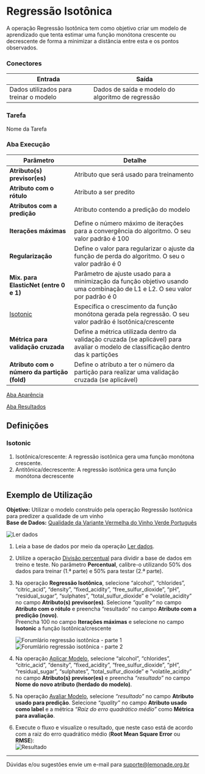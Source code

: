 # Regressão Isotônica

A operação Regressão Isotônica tem como objetivo criar um modelo de aprendizado que tenta estimar uma função monótona crescente ou decrescente de forma a minimizar a distância entre esta e os pontos observados.


### Conectores
| Entrada | Saída |
| --- | --- |
| Dados utilizados para treinar o modelo | Dados de saída e modelo do algoritmo de regressão |

### Tarefa
Nome da Tarefa

### Aba Execução
| Parâmetro | Detalhe |
| --- | --- |
| **Atributo(s) previsor(es)** | Atributo que será usado para treinamento |
| **Atributo com o rótulo** | Atributo a ser predito |
| **Atributos com a predição** | Atributo contendo a predição do modelo |
| **Iterações máximas** | Define o número máximo de iterações para a convergência do algoritmo. O seu valor padrão é 100 |
| **Regularização** | Define o valor para regularizar o ajuste da função de perda do algoritmo. O seu o valor padrão é 0 |
| **Mix. para ElasticNet (entre 0 e 1)** | Parâmetro de ajuste usado para a minimização da função objetivo usando uma combinação de L1 e L2. O seu valor por padrão é 0 |
| [Isotonic] | Especifica o crescimento da função monótona gerada pela regressão. O seu valor padrão é Isotônica/crescente |
| **Métrica para validação cruzada** | Define a métrica utilizada dentro da validação cruzada (se aplicável) para avaliar o modelo de classificação dentro das k partições |
| **Atributo com o número da partição (fold)** | Define o atributo a ter o número da partição para realizar uma validação cruzada (se aplicável) |

[Aba Aparência][1]

[Aba Resultados][2] 

## Definições
### Isotonic

1. Isotônica/crescente: A regressão isotônica gera uma função monótona crescente.
2. Antitônica/decrescente: A regressão isotônica gera uma função monótona decrescente



## Exemplo de Utilização
**Objetivo:** Utilizar o modelo construído pela operação Regressão Isotônica para predizer a qualidade de um vinho\
**Base de Dados:** [Qualidade da Variante Vermelha do Vinho Verde Português][8]

![Ler dados](/img/spark/aprendizado-de-maquina/regressao-isotonica/image4.png)

1. Leia a base de dados por meio da operação [Ler dados][4].

2. Utilize a operação [Divisão percentual][5] para dividir a base de dados em treino e teste. No parâmetro **Percentual**, calibre-o utilizando 50% dos dados para treinar (1.ª parte) e 50% para testar (2.ª parte).

3. Na operação **Regressão Isotônica**, selecione “alcohol”, “chlorides”, “citric_acid”, “density”, “fixed_acidity”, “free_sulfur_dioxide”, “pH”, “residual_sugar”, “sulphates”, “total_sulfur_dioxide” e “volatile_acidity” no campo **Atributo(s) previsor(es)**. Selecione *“quality”* no campo **Atributo com o rótulo** e preencha “resultado” no campo **Atributo com a predição (novo)**.\
Preencha 100 no campo **Iterações máximas** e selecione no campo **Isotonic** a função Isotônica/crescente

	![Forumlário regressão isotônica - parte 1](/img/spark/aprendizado-de-maquina/regressao-isotonica/image2.png)
	![Forumlário regressão isotônica - parte 2](/img/spark/aprendizado-de-maquina/regressao-isotonica/image3.png)

4. Na operação [Aplicar Modelo][6], selecione “alcohol”, “chlorides”, “citric_acid”, “density”, “fixed_acidity”, “free_sulfur_dioxide”, “pH”, “residual_sugar”, “sulphates”, “total_sulfur_dioxide” e “volatile_acidity” no campo **Atributo(s) previsor(es)** e preencha *“resultado”* no campo **Nome do novo atributo (herdado do modelo)**. 

5. Na operação [Avaliar Modelo][7], selecione *“resultado”* no campo **Atributo usado para predição**. Selecione *“quality”* no campo **Atributo usado como label** e a métrica *“Raiz do erro quadrático médio”* como **Métrica para avaliação**. 

6. Execute o fluxo e visualize o resultado, que neste caso está de acordo com a raiz do erro quadrático médio (**Root Mean Square Error** ou **RMSE**):\
	![Resultado](/img/spark/aprendizado-de-maquina/regressao-isotonica/image1.png)



---
Dúvidas e/ou sugestões envie um e-mail para suporte@lemonade.org.br

[Link na propria pagina]: #link-vem-pra-ca
[Isotonic]: #isotonic
[1]: /pt-br/spark/documentacao-geral/aba-aparencia.html
[2]: /pt-br/spark/documentacao-geral/aba-resultados.html
[3]: /pt-br/spark/base-de-dados/#wine
[4]: /pt-br/spark/entrada-e-saida/ler-dados.html
[5]: /pt-br/spark/pre-processamento-de-dados/amostragem-divisao-percentual.html
[6]: /pt-br/spark/modelo-e-avaliacao/aplicar-modelo.html
[7]: /pt-br/spark/modelo-e-avaliacao/avaliar-modelo.html
[8]:/pt-br/spark/base-de-dados/#wine